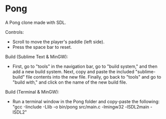 # Pong
A Pong clone made with SDL. 

Controls:
- Scroll to move the player's paddle (left side).
- Press the space bar to reset.

Build (Sublime Text & MinGW):
- First, go to "tools" in the navigation bar, go to "build system," and then add a new build system. Next, copy and paste the included "sublime-build" file contents into the new file. Finally, go back to "tools" and go to "build with," and click on the name of the new build file.

Build (Terminal & MinGW):
- Run a terminal window in the Pong folder and copy-paste the following: "gcc -Iinclude -Llib -o bin/pong src/main.c -lmingw32 -lSDL2main -lSDL2"
